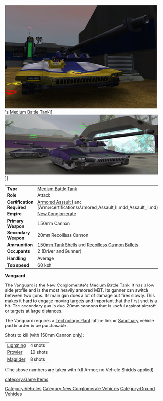 ![](../images/Vanguard.jpg "fig:Vanguard.jpg")'s [Medium Battle
Tank](../items/Medium_Battle_Tank.md)\]\]
![](../images/Vanguards.jpg "fig:Vanguards.jpg")\]\]

|                            |                                                                                                                               |
| -------------------------- | ----------------------------------------------------------------------------------------------------------------------------- |
| **Type**                   | [Medium Battle Tank](../items/Medium_Battle_Tank.md)                                                                        |
| **Role**                   | Attack                                                                                                                        |
| **Certification Required** | [Armored Assault I](../certifications/Armored_Assault_I.md) and [Armorcertifications/Armored_Assault_II.mdd_Assault_II.md)               |
| **Empire**                 | [New Conglomerate](../etc/New_Conglomerate.md)                                                                            |
| **Primary Weapon**         | 150mm Cannon                                                                                                                  |
| **Secondary Weapon**       | 20mm Recoilless Cannon                                                                                                        |
| **Ammunition**             | [150mm Tank Shells](<Tank_Shell_(150mm)>) and [Recoilless Cannon Bullets](../ammunition/Recoilless_Cannon_Bullets.md) |
| **Occupants**              | 2 (Driver and Gunner)                                                                                                         |
| **Handling**               | Average                                                                                                                       |
| **Top speed**              | 60 kph                                                                                                                        |

**Vanguard**

The Vanguard is the [New Conglomerate](../etc/New_Conglomerate.md)'s
[Medium Battle Tank](../items/Medium_Battle_Tank.md). It has a low side
profile and is the most heavily armored MBT. Its gunner can switch
between two guns. Its main gun does a lot of damage but fires slowly.
This makes it hard to engage moving targets and important that the first
shot is a hit. The secondary gun is dual 20mm cannons that is useful
against aircraft or targets at large distances.

The Vanguard requires a [Technology Plant](../locations/Technology_Plant.md)
lattice link or [Sanctuary](../locations/Sanctuary.md) vehicle pad in order
to be purchasable.

Shots to kill (with 150mm Cannon only):

|                                      |          |
| ------------------------------------ | -------- |
| [Lightning](Lightning.md) | 4 shots  |
| [Prowler](Prowler.md)     | 10 shots |
| [Magrider](Magrider.md)   | 8 shots  |

(The above numbers are taken with full Armor; no Vehicle Shields
applied)

[category:Game Items](category:Game_Items.md)

[Category:Vehicles](Category:Vehicles.md) [Category:New
Conglomerate Vehicles](Category:New_Conglomerate_Vehicles.md)
[Category:Ground Vehicles](Category:Ground_Vehicles.md)
